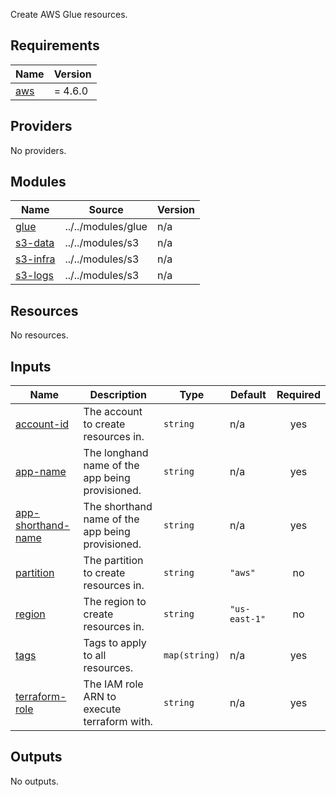   Create AWS Glue resources.

## Requirements

| Name | Version |
|------|---------|
| <a name="requirement_aws"></a> [aws](#requirement\_aws) | = 4.6.0 |

## Providers

No providers.

## Modules

| Name | Source | Version |
|------|--------|---------|
| <a name="module_glue"></a> [glue](#module\_glue) | ../../modules/glue | n/a |
| <a name="module_s3-data"></a> [s3-data](#module\_s3-data) | ../../modules/s3 | n/a |
| <a name="module_s3-infra"></a> [s3-infra](#module\_s3-infra) | ../../modules/s3 | n/a |
| <a name="module_s3-logs"></a> [s3-logs](#module\_s3-logs) | ../../modules/s3 | n/a |

## Resources

No resources.

## Inputs

| Name | Description | Type | Default | Required |
|------|-------------|------|---------|:--------:|
| <a name="input_account-id"></a> [account-id](#input\_account-id) | The account to create resources in. | `string` | n/a | yes |
| <a name="input_app-name"></a> [app-name](#input\_app-name) | The longhand name of the app being provisioned. | `string` | n/a | yes |
| <a name="input_app-shorthand-name"></a> [app-shorthand-name](#input\_app-shorthand-name) | The shorthand name of the app being provisioned. | `string` | n/a | yes |
| <a name="input_partition"></a> [partition](#input\_partition) | The partition to create resources in. | `string` | `"aws"` | no |
| <a name="input_region"></a> [region](#input\_region) | The region to create resources in. | `string` | `"us-east-1"` | no |
| <a name="input_tags"></a> [tags](#input\_tags) | Tags to apply to all resources. | `map(string)` | n/a | yes |
| <a name="input_terraform-role"></a> [terraform-role](#input\_terraform-role) | The IAM role ARN to execute terraform with. | `string` | n/a | yes |

## Outputs

No outputs.
